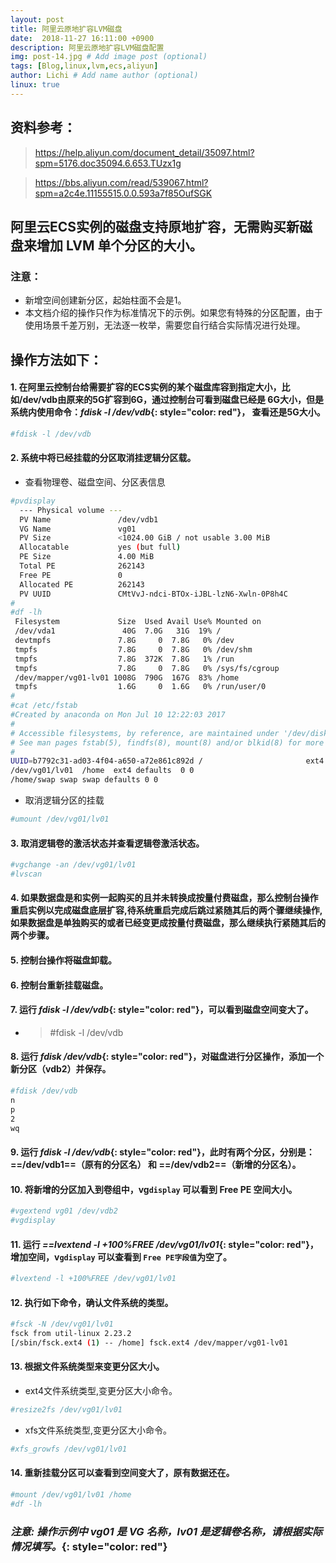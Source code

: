 ```yaml
---
layout: post
title: 阿里云原地扩容LVM磁盘
date:  2018-11-27 16:11:00 +0900  
description: 阿里云原地扩容LVM磁盘配置
img: post-14.jpg # Add image post (optional)
tags: [Blog,linux,lvm,ecs,aliyun]
author: Lichi # Add name author (optional)
linux: true
---
```


## 资料参考：
> https://help.aliyun.com/document_detail/35097.html?spm=5176.doc35094.6.653.TUzx1g

> https://bbs.aliyun.com/read/539067.html?spm=a2c4e.11155515.0.0.593a7f85OufSGK

## 阿里云ECS实例的磁盘支持原地扩容，无需购买新磁盘来增加 LVM 单个分区的大小。

### 注意：
- 新增空间创建新分区，起始柱面不会是1。
- 本文档介绍的操作只作为标准情况下的示例。如果您有特殊的分区配置，由于使用场景千差万别，无法逐一枚举，需要您自行结合实际情况进行处理。

## 操作方法如下：
#### 1. 在阿里云控制台给需要扩容的ECS实例的某个磁盘库容到指定大小，比如/dev/vdb由原来的5G扩容到6G，通过控制台可看到磁盘已经是 6G大小，但是系统内使用命令：*fdisk -l /dev/vdb*{: style="color: red"}， 查看还是5G大小。

```bash
#fdisk -l /dev/vdb
```

#### 2. 系统中将已经挂载的分区取消挂逻辑分区载。
- 查看物理卷、磁盘空间、分区表信息

```bash
#pvdisplay
  --- Physical volume ---
  PV Name               /dev/vdb1
  VG Name               vg01
  PV Size               <1024.00 GiB / not usable 3.00 MiB
  Allocatable           yes (but full)
  PE Size               4.00 MiB
  Total PE              262143
  Free PE               0
  Allocated PE          262143
  PV UUID               CMtVvJ-ndci-BTOx-iJBL-lzN6-Xwln-0P8h4C
#
#df -lh
 Filesystem             Size  Used Avail Use% Mounted on
 /dev/vda1               40G  7.0G   31G  19% /
 devtmpfs               7.8G     0  7.8G   0% /dev
 tmpfs                  7.8G     0  7.8G   0% /dev/shm
 tmpfs                  7.8G  372K  7.8G   1% /run
 tmpfs                  7.8G     0  7.8G   0% /sys/fs/cgroup
 /dev/mapper/vg01-lv01 1008G  790G  167G  83% /home
 tmpfs                  1.6G     0  1.6G   0% /run/user/0
#
#cat /etc/fstab
#Created by anaconda on Mon Jul 10 12:22:03 2017
#
# Accessible filesystems, by reference, are maintained under '/dev/disk'
# See man pages fstab(5), findfs(8), mount(8) and/or blkid(8) for more info
#
UUID=b7792c31-ad03-4f04-a650-a72e861c892d /                       ext4    defaults        1 1
/dev/vg01/lv01  /home  ext4 defaults  0 0
/home/swap swap swap defaults 0 0
```

- 取消逻辑分区的挂载

```bash
#umount /dev/vg01/lv01
```

#### 3. 取消逻辑卷的激活状态并查看逻辑卷激活状态。

```bash
#vgchange -an /dev/vg01/lv01
#lvscan
```

#### 4. 如果数据盘是和实例一起购买的且并未转换成按量付费磁盘，那么控制台操作重启实例以完成磁盘底层扩容,待系统重启完成后跳过紧随其后的两个骤继续操作,如果数据盘是单独购买的或者已经变更成按量付费磁盘，那么继续执行紧随其后的两个步骤。

#### 5. 控制台操作将磁盘卸载。

#### 6. 控制台重新挂载磁盘。

#### 7. 运行 *fdisk -l /dev/vdb*{: style="color: red"}，可以看到磁盘空间变大了。
- > #fdisk -l /dev/vdb

#### 8. 运行 *fdisk /dev/vdb*{: style="color: red"}，对磁盘进行分区操作，添加一个新分区（vdb2）并保存。

```bash
#fdisk /dev/vdb
n
p
2
wq
```

#### 9. 运行 *fdisk -l /dev/vdb*{: style="color: red"}，此时有两个分区，分别是：**==/dev/vdb1==**（原有的分区名） 和 **==/dev/vdb2==**（新增的分区名）。

#### 10. 将新增的分区加入到卷组中，vg`display` 可以看到 Free PE 空间大小。
```bash
#vgextend vg01 /dev/vdb2
#vgdisplay
```

#### 11. 运行 *==lvextend -l +100%FREE /dev/vg01/lv01*{: style="color: red"}，增加空间，v`gdisplay` 可以查看到 `Free PE字段值`为空了。
```bash
#lvextend -l +100%FREE /dev/vg01/lv01
```

#### 12. 执行如下命令，确认文件系统的类型。
```bash
#fsck -N /dev/vg01/lv01
fsck from util-linux 2.23.2
[/sbin/fsck.ext4 (1) -- /home] fsck.ext4 /dev/mapper/vg01-lv01
```

#### 13. 根据文件系统类型来变更分区大小。
- ext4文件系统类型,变更分区大小命令。
```bash
#resize2fs /dev/vg01/lv01 
```

-  xfs文件系统类型,变更分区大小命令。
```bash
#xfs_growfs /dev/vg01/lv01
```

#### 14. 重新挂载分区可以查看到空间变大了，原有数据还在。
```bash
#mount /dev/vg01/lv01 /home
#df -lh
```

### *注意: 操作示例中 vg01 是 VG 名称，lv01 是逻辑卷名称，请根据实际情况填写。*{: style="color: red"}